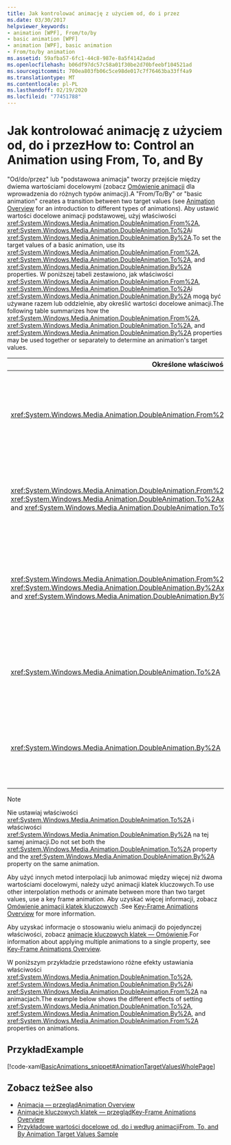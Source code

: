```yaml
---
title: Jak kontrolować animację z użyciem od, do i przez
ms.date: 03/30/2017
helpviewer_keywords:
- animation [WPF], From/to/by
- basic animation [WPF]
- animation [WPF], basic animation
- From/to/by animation
ms.assetid: 59afba57-6fc1-44c8-987e-8a5f4142adad
ms.openlocfilehash: b06df97dc57c58a01f30be2d70bfeebf104521ad
ms.sourcegitcommit: 700ea803fb06c5ce98de017c7f76463ba33ff4a9
ms.translationtype: MT
ms.contentlocale: pl-PL
ms.lasthandoff: 02/19/2020
ms.locfileid: "77451788"
---
```

# <a name="how-to-control-an-animation-using-from-to-and-by"></a><span data-ttu-id="e3e1f-102">Jak kontrolować animację z użyciem od, do i przez</span><span class="sxs-lookup"><span data-stu-id="e3e1f-102">How to: Control an Animation using From, To, and By</span></span>
<span data-ttu-id="e3e1f-103">"Od/do/przez" lub "podstawowa animacja" tworzy przejście między dwiema wartościami docelowymi (zobacz [Omówienie animacji](animation-overview.md) dla wprowadzenia do różnych typów animacji).</span><span class="sxs-lookup"><span data-stu-id="e3e1f-103">A "From/To/By" or "basic animation" creates a transition between two target values (see [Animation Overview](animation-overview.md) for an introduction to different types of animations).</span></span> <span data-ttu-id="e3e1f-104">Aby ustawić wartości docelowe animacji podstawowej, użyj właściwości <xref:System.Windows.Media.Animation.DoubleAnimation.From%2A>, <xref:System.Windows.Media.Animation.DoubleAnimation.To%2A>i <xref:System.Windows.Media.Animation.DoubleAnimation.By%2A>.</span><span class="sxs-lookup"><span data-stu-id="e3e1f-104">To set the target values of a basic animation, use its <xref:System.Windows.Media.Animation.DoubleAnimation.From%2A>, <xref:System.Windows.Media.Animation.DoubleAnimation.To%2A>, and <xref:System.Windows.Media.Animation.DoubleAnimation.By%2A> properties.</span></span>  <span data-ttu-id="e3e1f-105">W poniższej tabeli zestawiono, jak właściwości <xref:System.Windows.Media.Animation.DoubleAnimation.From%2A>, <xref:System.Windows.Media.Animation.DoubleAnimation.To%2A>i <xref:System.Windows.Media.Animation.DoubleAnimation.By%2A> mogą być używane razem lub oddzielnie, aby określić wartości docelowe animacji.</span><span class="sxs-lookup"><span data-stu-id="e3e1f-105">The following table summarizes how the <xref:System.Windows.Media.Animation.DoubleAnimation.From%2A>, <xref:System.Windows.Media.Animation.DoubleAnimation.To%2A>, and <xref:System.Windows.Media.Animation.DoubleAnimation.By%2A> properties may be used together or separately to determine an animation's target values.</span></span>  
  
|<span data-ttu-id="e3e1f-106">Określone właściwości</span><span class="sxs-lookup"><span data-stu-id="e3e1f-106">Properties specified</span></span>|<span data-ttu-id="e3e1f-107">Zachowanie rezultatowe</span><span class="sxs-lookup"><span data-stu-id="e3e1f-107">Resulting behavior</span></span>|  
|--------------------------|------------------------|  
|<xref:System.Windows.Media.Animation.DoubleAnimation.From%2A>|<span data-ttu-id="e3e1f-108">Animacja postępuje z wartości określonej przez właściwość <xref:System.Windows.Media.Animation.DoubleAnimation.From%2A> do wartości podstawowej animowanej właściwości lub poprzedniej wartości wyjściowej animacji, w zależności od sposobu skonfigurowania poprzedniej animacji.</span><span class="sxs-lookup"><span data-stu-id="e3e1f-108">The animation progresses from the value specified by the <xref:System.Windows.Media.Animation.DoubleAnimation.From%2A> property to the base value of the property being animated or to a previous animation's output value, depending on how the previous animation is configured.</span></span>|  
|<span data-ttu-id="e3e1f-109"><xref:System.Windows.Media.Animation.DoubleAnimation.From%2A> i <xref:System.Windows.Media.Animation.DoubleAnimation.To%2A></span><span class="sxs-lookup"><span data-stu-id="e3e1f-109"><xref:System.Windows.Media.Animation.DoubleAnimation.From%2A> and <xref:System.Windows.Media.Animation.DoubleAnimation.To%2A></span></span>|<span data-ttu-id="e3e1f-110">Animacja postępuje z wartości określonej przez właściwość <xref:System.Windows.Media.Animation.DoubleAnimation.From%2A> do wartości określonej przez właściwość <xref:System.Windows.Media.Animation.DoubleAnimation.To%2A>.</span><span class="sxs-lookup"><span data-stu-id="e3e1f-110">The animation progresses from the value specified by the <xref:System.Windows.Media.Animation.DoubleAnimation.From%2A> property to the value specified by the <xref:System.Windows.Media.Animation.DoubleAnimation.To%2A> property.</span></span>|  
|<span data-ttu-id="e3e1f-111"><xref:System.Windows.Media.Animation.DoubleAnimation.From%2A> i <xref:System.Windows.Media.Animation.DoubleAnimation.By%2A></span><span class="sxs-lookup"><span data-stu-id="e3e1f-111"><xref:System.Windows.Media.Animation.DoubleAnimation.From%2A> and <xref:System.Windows.Media.Animation.DoubleAnimation.By%2A></span></span>|<span data-ttu-id="e3e1f-112">Animacja postępuje z wartości określonej przez właściwość <xref:System.Windows.Media.Animation.DoubleAnimation.From%2A> do wartości określonej przez sumę właściwości <xref:System.Windows.Media.Animation.DoubleAnimation.From%2A> i <xref:System.Windows.Media.Animation.DoubleAnimation.By%2A>.</span><span class="sxs-lookup"><span data-stu-id="e3e1f-112">The animation progresses from the value specified by the <xref:System.Windows.Media.Animation.DoubleAnimation.From%2A> property to the value specified by the sum of the <xref:System.Windows.Media.Animation.DoubleAnimation.From%2A> and <xref:System.Windows.Media.Animation.DoubleAnimation.By%2A> properties.</span></span>|  
|<xref:System.Windows.Media.Animation.DoubleAnimation.To%2A>|<span data-ttu-id="e3e1f-113">Animacja postępuje z wartości podstawowej animowanej właściwości lub poprzedniej wartości wyjściowej animacji do wartości określonej przez właściwość <xref:System.Windows.Media.Animation.DoubleAnimation.To%2A>.</span><span class="sxs-lookup"><span data-stu-id="e3e1f-113">The animation progresses from the animated property's base value or a previous animation's output value to the value specified by the <xref:System.Windows.Media.Animation.DoubleAnimation.To%2A> property.</span></span>|  
|<xref:System.Windows.Media.Animation.DoubleAnimation.By%2A>|<span data-ttu-id="e3e1f-114">Animacja postępuje z wartości podstawowej animowanej właściwości lub poprzedniej wartości wyjściowej animacji do sumy tej wartości i wartości określonej przez właściwość <xref:System.Windows.Media.Animation.DoubleAnimation.By%2A>.</span><span class="sxs-lookup"><span data-stu-id="e3e1f-114">The animation progresses from the base value of the property being animated or a previous animation's output value to the sum of that value and the value specified by the <xref:System.Windows.Media.Animation.DoubleAnimation.By%2A> property.</span></span>|  
  
> [!NOTE]
> <span data-ttu-id="e3e1f-115">Nie ustawiaj właściwości <xref:System.Windows.Media.Animation.DoubleAnimation.To%2A> i właściwości <xref:System.Windows.Media.Animation.DoubleAnimation.By%2A> na tej samej animacji.</span><span class="sxs-lookup"><span data-stu-id="e3e1f-115">Do not set both the <xref:System.Windows.Media.Animation.DoubleAnimation.To%2A> property and the <xref:System.Windows.Media.Animation.DoubleAnimation.By%2A> property on the same animation.</span></span>  
  
 <span data-ttu-id="e3e1f-116">Aby użyć innych metod interpolacji lub animować między więcej niż dwoma wartościami docelowymi, należy użyć animacji klatek kluczowych.</span><span class="sxs-lookup"><span data-stu-id="e3e1f-116">To use other interpolation methods or animate between more than two target values, use a key frame animation.</span></span> <span data-ttu-id="e3e1f-117">Aby uzyskać więcej informacji, zobacz [Omówienie animacji klatek kluczowych](key-frame-animations-overview.md) .</span><span class="sxs-lookup"><span data-stu-id="e3e1f-117">See [Key-Frame Animations Overview](key-frame-animations-overview.md) for more information.</span></span>  
  
 <span data-ttu-id="e3e1f-118">Aby uzyskać informacje o stosowaniu wielu animacji do pojedynczej właściwości, zobacz [animacje kluczowych klatek — Omówienie](key-frame-animations-overview.md).</span><span class="sxs-lookup"><span data-stu-id="e3e1f-118">For information about applying multiple animations to a single property, see [Key-Frame Animations Overview](key-frame-animations-overview.md).</span></span>  
  
 <span data-ttu-id="e3e1f-119">W poniższym przykładzie przedstawiono różne efekty ustawiania właściwości <xref:System.Windows.Media.Animation.DoubleAnimation.To%2A>, <xref:System.Windows.Media.Animation.DoubleAnimation.By%2A>i <xref:System.Windows.Media.Animation.DoubleAnimation.From%2A> na animacjach.</span><span class="sxs-lookup"><span data-stu-id="e3e1f-119">The example below shows the different effects of setting <xref:System.Windows.Media.Animation.DoubleAnimation.To%2A>, <xref:System.Windows.Media.Animation.DoubleAnimation.By%2A>, and <xref:System.Windows.Media.Animation.DoubleAnimation.From%2A> properties on animations.</span></span>  
  
## <a name="example"></a><span data-ttu-id="e3e1f-120">Przykład</span><span class="sxs-lookup"><span data-stu-id="e3e1f-120">Example</span></span>  
 [!code-xaml[BasicAnimations_snippet#AnimationTargetValuesWholePage](~/samples/snippets/csharp/VS_Snippets_Wpf/BasicAnimations_snippet/CS/AnimationTargetValuesExample.xaml#animationtargetvalueswholepage)]  
  
## <a name="see-also"></a><span data-ttu-id="e3e1f-121">Zobacz też</span><span class="sxs-lookup"><span data-stu-id="e3e1f-121">See also</span></span>

- [<span data-ttu-id="e3e1f-122">Animacja — przegląd</span><span class="sxs-lookup"><span data-stu-id="e3e1f-122">Animation Overview</span></span>](animation-overview.md)
- [<span data-ttu-id="e3e1f-123">Animacje kluczowych klatek — przegląd</span><span class="sxs-lookup"><span data-stu-id="e3e1f-123">Key-Frame Animations Overview</span></span>](key-frame-animations-overview.md)
- [<span data-ttu-id="e3e1f-124">Przykładowe wartości docelowe od, do i według animacji</span><span class="sxs-lookup"><span data-stu-id="e3e1f-124">From, To, and By Animation Target Values Sample</span></span>](https://github.com/Microsoft/WPF-Samples/tree/master/Animation/TargetValues)
